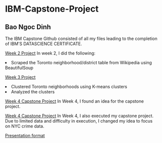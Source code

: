 # IBM-Capstone-Project
## Bao Ngoc Dinh

The IBM Capstone Github consisted of all my files leading to the completion of IBM'S DATASCIENCE CERTIFICATE.


[Week 2 Project](https://github.com/ngocdinh1410/IBM-Capstone-Project/blob/master/Capstone%20Project_Week%202.ipynb)
In week 2, I did the following:

<li>Scraped the Toronto neighborhood/district table from Wikipedia using BeautifulSoup</li>



[Week 3 Project](https://github.com/ngocdinh1410/IBM-Capstone-Project/blob/master/Capstone%20Project_Week%203.ipynb)
<li>Clustered Toronto neighborhoods using K-means clusters</li>
<li>Analyzed the clusters</li>

[Week 4 Capstone Project](https://github.com/ngocdinh1410/IBM-Capstone-Project/blob/master/Final%20Project%20Battle%20of%20the%20Neighborhoods%20-%20Week%201.ipynb)
In Week 4, I found an idea for the capstone project.


[Week 4 Capstone Project](https://github.com/ngocdinh1410/IBM-Capstone-Project/blob/master/Battle%20of%20the%20Neighborhoods%20Final%20Project-Manhattan-Week2.ipynb)
In Week 4, I also executed my capstone project. Due to limited data and difficulty in execution, I changed my idea to focus on NYC crime data. 


[Presentation format](https://github.com/ngocdinh1410/IBM-Capstone-Project/blob/master/BOTN.pdf)
